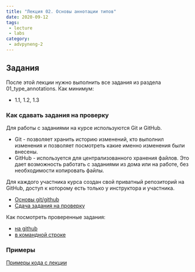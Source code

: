 ```yaml
---
title: "Лекция 02. Основы аннотации типов"
date: 2020-09-12
tags:
 - lecture
 - labs
category:
 - advpyneng-2
---
```


## Задания

После этой лекции нужно выполнить все задания из раздела 01_type_annotations.
Как минимум:

* 1.1, 1.2, 1.3

### Как сдавать задания на проверку

Для работы с заданиями на курсе используются Git и GitHub.

* Git - позволяет хранить историю изменений, кто выполнил изменения и позволяет посмотреть какие именно изменения были внесены.
* GitHub - используется для централизованного хранения файлов. Это дает возможность работать с заданиями из дома или на работе, без необходимости копировать файлы.

Для каждого участника курса создан свой приватный репозиторий на GitHub, доступ к которому есть только у инструктора и участника.


* [Основы git/github](https://advpyneng.github.io/docs/git-github-course/)
* [Сдача задания на проверку](https://advpyneng.github.io/docs/task-check/)

Как посмотреть проверенные задания:

* [на github](https://advpyneng.github.io/docs/task-check-github/)
* [в командной строке](https://advpyneng.github.io/docs/checked-tasks-git/)



### Примеры

[Примеры кода с лекции](https://github.com/pyneng/advpyneng-online-2-sep-nov-2020/tree/master/examples/01_type_annotations)

